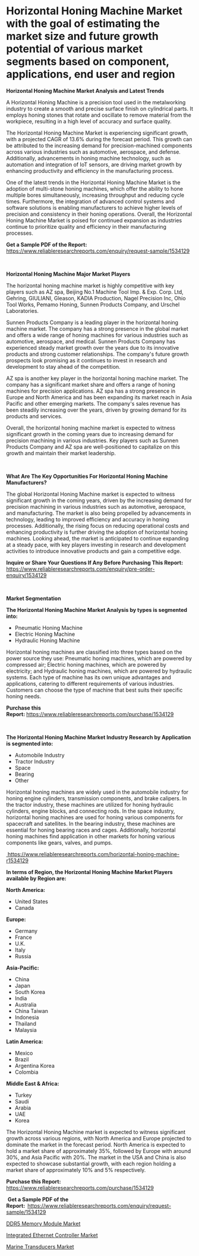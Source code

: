 <p><h1>Horizontal Honing Machine Market with the goal of estimating the market size and future growth potential of various market segments based on component, applications, end user and region</h1></p><p><strong>Horizontal Honing Machine Market Analysis and Latest Trends</strong></p>
<p><p>A Horizontal Honing Machine is a precision tool used in the metalworking industry to create a smooth and precise surface finish on cylindrical parts. It employs honing stones that rotate and oscillate to remove material from the workpiece, resulting in a high level of accuracy and surface quality.</p><p>The Horizontal Honing Machine Market is experiencing significant growth, with a projected CAGR of 13.6% during the forecast period. This growth can be attributed to the increasing demand for precision-machined components across various industries such as automotive, aerospace, and defense. Additionally, advancements in honing machine technology, such as automation and integration of IoT sensors, are driving market growth by enhancing productivity and efficiency in the manufacturing process.</p><p>One of the latest trends in the Horizontal Honing Machine Market is the adoption of multi-stone honing machines, which offer the ability to hone multiple bores simultaneously, increasing throughput and reducing cycle times. Furthermore, the integration of advanced control systems and software solutions is enabling manufacturers to achieve higher levels of precision and consistency in their honing operations. Overall, the Horizontal Honing Machine Market is poised for continued expansion as industries continue to prioritize quality and efficiency in their manufacturing processes.</p></p>
<p><strong>Get a Sample PDF of the Report:&nbsp;</strong> <a href="https://www.reliableresearchreports.com/enquiry/request-sample/1534129">https://www.reliableresearchreports.com/enquiry/request-sample/1534129</a></p>
<p>&nbsp;</p>
<p><strong>Horizontal Honing Machine Major Market Players</strong></p>
<p><p>The horizontal honing machine market is highly competitive with key players such as AZ spa, Beijing No.1 Machine Tool Imp. & Exp. Corp. Ltd, Gehring, GIULIANI, Gleason, KADIA Production, Nagel Precision Inc, Ohio Tool Works, Pemamo Honing, Sunnen Products Company, and Urschel Laboratories.</p><p>Sunnen Products Company is a leading player in the horizontal honing machine market. The company has a strong presence in the global market and offers a wide range of honing machines for various industries such as automotive, aerospace, and medical. Sunnen Products Company has experienced steady market growth over the years due to its innovative products and strong customer relationships. The company's future growth prospects look promising as it continues to invest in research and development to stay ahead of the competition.</p><p>AZ spa is another key player in the horizontal honing machine market. The company has a significant market share and offers a range of honing machines for precision applications. AZ spa has a strong presence in Europe and North America and has been expanding its market reach in Asia Pacific and other emerging markets. The company's sales revenue has been steadily increasing over the years, driven by growing demand for its products and services.</p><p>Overall, the horizontal honing machine market is expected to witness significant growth in the coming years due to increasing demand for precision machining in various industries. Key players such as Sunnen Products Company and AZ spa are well-positioned to capitalize on this growth and maintain their market leadership.</p></p>
<p>&nbsp;</p>
<p><strong>What Are The Key Opportunities For Horizontal Honing Machine Manufacturers?</strong></p>
<p><p>The global Horizontal Honing Machine market is expected to witness significant growth in the coming years, driven by the increasing demand for precision machining in various industries such as automotive, aerospace, and manufacturing. The market is also being propelled by advancements in technology, leading to improved efficiency and accuracy in honing processes. Additionally, the rising focus on reducing operational costs and enhancing productivity is further driving the adoption of horizontal honing machines. Looking ahead, the market is anticipated to continue expanding at a steady pace, with key players investing in research and development activities to introduce innovative products and gain a competitive edge.</p></p>
<p><strong>Inquire or Share Your Questions If Any Before Purchasing This Report:</strong> <a href="https://www.reliableresearchreports.com/enquiry/pre-order-enquiry/1534129">https://www.reliableresearchreports.com/enquiry/pre-order-enquiry/1534129</a></p>
<p>&nbsp;</p>
<p><strong>Market Segmentation</strong></p>
<p><strong>The Horizontal Honing Machine Market Analysis by types is segmented into:</strong></p>
<p><ul><li>Pneumatic Honing Machine</li><li>Electric Honing Machine</li><li>Hydraulic Honing Machine</li></ul></p>
<p><p>Horizontal honing machines are classified into three types based on the power source they use: Pneumatic honing machines, which are powered by compressed air; Electric honing machines, which are powered by electricity; and Hydraulic honing machines, which are powered by hydraulic systems. Each type of machine has its own unique advantages and applications, catering to different requirements of various industries. Customers can choose the type of machine that best suits their specific honing needs.</p></p>
<p><strong>Purchase this Report:&nbsp;</strong><a href="https://www.reliableresearchreports.com/purchase/1534129">https://www.reliableresearchreports.com/purchase/1534129</a></p>
<p>&nbsp;</p>
<p><strong>The Horizontal Honing Machine Market Industry Research by Application is segmented into:</strong></p>
<p><ul><li>Automobile Industry</li><li>Tractor Industry</li><li>Space</li><li>Bearing</li><li>Other</li></ul></p>
<p><p>Horizontal honing machines are widely used in the automobile industry for honing engine cylinders, transmission components, and brake calipers. In the tractor industry, these machines are utilized for honing hydraulic cylinders, engine blocks, and connecting rods. In the space industry, horizontal honing machines are used for honing various components for spacecraft and satellites. In the bearing industry, these machines are essential for honing bearing races and cages. Additionally, horizontal honing machines find application in other markets for honing various components like gears, valves, and pumps.</p></p>
<p><a href="https://www.reliableresearchreports.com/horizontal-honing-machine-r1534129">&nbsp;https://www.reliableresearchreports.com/horizontal-honing-machine-r1534129</a></p>
<p><strong>In terms of Region, the Horizontal Honing Machine Market Players available by Region are:</strong></p>
<p>
    <p> <strong> North America: </strong>
        <ul>
            <li>United States</li>
            <li>Canada</li>
        </ul>
        </p> 
    <p> <strong> Europe: </strong>
        <ul>
            <li>Germany</li>
            <li>France</li>
            <li>U.K.</li>
            <li>Italy</li>
            <li>Russia</li>
        </ul>
        </p> 
    <p> <strong> Asia-Pacific: </strong>
        <ul>
            <li>China</li>
            <li>Japan</li>
            <li>South Korea</li>
            <li>India</li>
            <li>Australia</li>
            <li>China Taiwan</li>
            <li>Indonesia</li>
            <li>Thailand</li>
            <li>Malaysia</li>
        </ul>
        </p> 
    <p> <strong> Latin America: </strong>
        <ul>
            <li>Mexico</li>
            <li>Brazil</li>
            <li>Argentina Korea</li>
            <li>Colombia</li>
        </ul>
        </p> 
    <p> <strong> Middle East & Africa: </strong>
        <ul>
            <li>Turkey</li>
            <li>Saudi</li>
            <li>Arabia</li>
            <li>UAE</li>
            <li>Korea</li>
        </ul>
    </p>
    </p>
<p><p>The Horizontal Honing Machine market is expected to witness significant growth across various regions, with North America and Europe projected to dominate the market in the forecast period. North America is expected to hold a market share of approximately 35%, followed by Europe with around 30%, and Asia Pacific with 20%. The market in the USA and China is also expected to showcase substantial growth, with each region holding a market share of approximately 10% and 5% respectively.</p></p>
<p><strong>Purchase this Report: </strong><a href="https://www.reliableresearchreports.com/purchase/1534129">https://www.reliableresearchreports.com/purchase/1534129</a></p>
<p>&nbsp;<strong>Get a Sample PDF of the Report:&nbsp;&nbsp;</strong><a href="https://www.reliableresearchreports.com/enquiry/request-sample/1534129">https://www.reliableresearchreports.com/enquiry/request-sample/1534129</a></p>
<p><strong></strong></p>
<p><p><a href="https://github.com/EdwarWatkinXXdd/Market-Research-Report-List-1/blob/main/ddr5-memory-module-market.md">DDR5 Memory Module Market</a></p><p><a href="https://github.com/hzxpgedq27/Market-Research-Report-List-1/blob/main/integrated-ethernet-controller-market.md">Integrated Ethernet Controller Market</a></p><p><a href="https://github.com/waylose1223/Market-Research-Report-List-1/blob/main/marine-transducers-market.md">Marine Transducers Market</a></p></p>